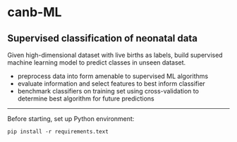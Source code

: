 # canb-ML
Supervised classification of neonatal data
---
Given high-dimensional dataset with live births as labels, build supervised machine learning model to predict classes in unseen dataset.
* preprocess data into form amenable to supervised ML algorithms
* evaluate information and select features to best inform classifier
* benchmark classifiers on training set using cross-validation to determine best algorithm for future predictions
---
Before starting, set up Python environment:
```
pip install -r requirements.text
```
